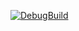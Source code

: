 [![DebugBuild](https://github.com/ryusei9/Engine/actions/workflows/DebugBuild.yml/badge.svg)](https://github.com/ryusei9/Engine/actions/workflows/DebugBuild.yml)
